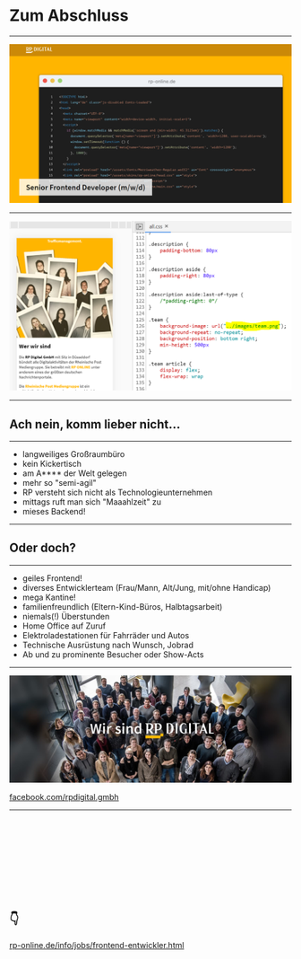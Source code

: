 
# Zum Abschluss

---

![Stellenanzeige bei der RP](assets/job-offering.png)

---

![Beispiel für den Bedarf](assets/png-fail.png)

---

## Ach nein, komm lieber nicht…

---

* langweiliges Großraumbüro 
* kein Kickertisch
* am A**** der Welt gelegen
* mehr so "semi-agil"
* RP versteht sich nicht als Technologieunternehmen
* mittags ruft man sich "Maaahlzeit" zu
* mieses Backend!

---

## Oder doch?

---

* geiles Frontend!
* diverses Entwicklerteam (Frau/Mann, Alt/Jung, mit/ohne Handicap)
* mega Kantine! 
* familienfreundlich (Eltern-Kind-Büros, Halbtagsarbeit)
* niemals(!) Überstunden
* Home Office auf Zuruf
* Elektroladestationen für Fahrräder und Autos
* Technische Ausrüstung nach Wunsch, Jobrad
* Ab und zu prominente Besucher oder Show-Acts

---

![Wir sind RP Digital](assets/we-are-rp-digital.jpg)

[facebook.com/rpdigital.gmbh](https://www.facebook.com/rpdigital.gmbh/)

---

<!-- .slide: data-background="assets/golden-bokeh.jpg" -->

<br>
<br>
<br>
<br>
<br>
<br>
<br>
<br>

## 👇

[rp-online.de/info/jobs/frontend-entwickler.html](https://rp-online.de/info/jobs/frontend-entwickler.html)
